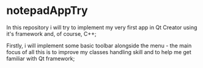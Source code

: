 # notepadAppTry
In this repository i will try to implement my very first app in Qt Creator using it's framework and, of course, C++;

Firstly, i will implement some basic toolbar alongside the menu - the main focus of all this is to improve my classes handling skill and to help me
get familiar with Qt framework;
